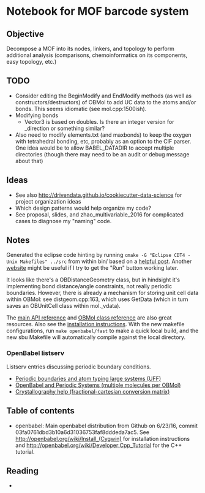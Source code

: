 Notebook for MOF barcode system
========

Objective
---------
Decompose a MOF into its nodes, linkers, and topology to perform additional analysis (comparisons, chemoinformatics on its components, easy topology, etc.)


TODO
----
* Consider editing the BeginModify and EndModify methods (as well as constructors/destructors) of OBMol to add UC data to the atoms and/or bonds.  This seems idiomatic (see mol.cpp:1500ish).
* Modifying bonds
	* Vector3 is based on doubles.  Is there an integer version for _direction or something similar?
* Also need to modify elements.txt (and maxbonds) to keep the oxygen with tetrahedral bonding, etc, probably as an option to the CIF parser.  One idea would be to allow BABEL_DATADIR to accept multiple directories (though there may need to be an audit or debug message about that)


Ideas
-----
* See also <http://drivendata.github.io/cookiecutter-data-science> for project organization ideas
* Which design patterns would help organize my code?
* See proposal, slides, and zhao_multivariable_2016 for complicated cases to diagnose my "naming" code.


Notes
-----
Generated the eclipse code hinting by running `cmake -G "Eclipse CDT4 - Unix Makefiles" ../src` from within bin/ based on a [helpful post](http://stackoverflow.com/questions/11645575/importing-a-cmake-project-into-eclipse-cdt).  Another [website](http://www.badprog.com/c-eclipse-installation-of-c-c-development-tools-cdt-and-cygwin-for-windows) might be useful if I try to get the "Run" button working later.

It looks like there's a OBDistanceGeometry class, but in hindsight it's implementing bond distance/angle constraints, not really periodic boundaries.  However, there is already a mechanism for storing unit cell data within OBMol: see distgeom.cpp:163, which uses GetData (which in turn saves an OBUnitCell class within mol._vdata).

The [main API reference](http://openbabel.org/dev-api/namespaceOpenBabel.shtml) and [OBMol class reference](http://openbabel.org/dev-api/classOpenBabel_1_1OBMol.shtml) are also great resources.  Also see the [installation instructions](https://openbabel.org/docs/dev/Installation/install.html#local-build).  With the new makefile configurations, run `make openbabel/fast` to make a quick local build, and the new sbu Makefile will automatically compile against the local directory.

### OpenBabel listserv
Listserv entries discussing periodic boundary conditions.

* [Periodic boundaries and atom typing large systems (UFF)](https://www.mail-archive.com/openbabel-discuss@lists.sourceforge.net/msg02002.html)
* [OpenBabel and Periodic Systems (multiple molecules per OBMol)](https://sourceforge.net/p/openbabel/mailman/message/7048390/)
* [Crystallography help (fractional-cartesian conversion matrix)](https://sourceforge.net/p/openbabel/mailman/message/7049196/)


Table of contents
-----------------
* openbabel: Main openbabel distribution from Github on 6/23/16, commit 03fa0761dbd3b10a6d31036753faf8dddeda7ac5.  See <http://openbabel.org/wiki/Install_(Cygwin)> for installation instructions and <http://openbabel.org/wiki/Developer:Cpp_Tutorial> for the C++ tutorial.


Reading
-------
* 

